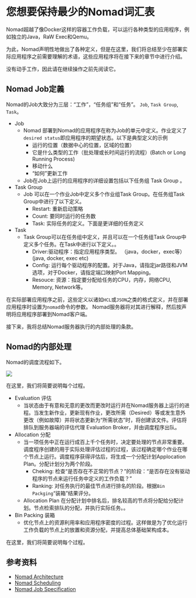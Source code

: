 # 您想要保持最少的Nomad词汇表

Nomad超越了像Docker这样的容器工作负载，可以运行各种类型的应用程序，例如独立的Java，RaW Exec和Qemu。

为此，Nomad声明性地做出了各种定义，但是在这里，我们将总结至少在部署实际应用程序之前需要理解的术语，这些应用程序将在接下来的章节中进行介绍。

没有动手工作，因此请在继续操作之前先阅读它。

## Nomad Job定義

Nomad的Job大致分为三层：“工作”，“任务组”和“任务”。 `Job`, `Task Group`, `Task`。

* Job
	* Nomad 部署到Nomad的应用程序在称为Job的单元中定义。作业定义了`desired status`即应用程序的期望状态。以下是典型定义的示例
		* 运行的位置（数据中心的位置，区域的位置）
		* 它是什么类型的工作（批处理或长时间运行的流程）(Batch or Long Running Process)
		* 移动什么
		* “如何”更新工作
	* Job在Job上运行的应用程序的详细设置包括以下任务组 Task Group 。
* Task Group
	* Job 可以在一个作业Job中定义多个作业组Task Group。在任务组Task Group中进行了以下定义。
		* Restart: 重新启动策略
		* Count: 要同时运行的任务数
		* Task: 实际任务的定义。下面是更详细的任务定义
* Task
	* Task Group可以在任务组中定义，并且可以在一个任务组Task Group中定义多个任务。在Task中进行以下定义。。
		* Driver:驱动程序：指定应用程序类型。 （java，docker，exec等）(java, docker, exec etc)
		* Config: 运行每个驱动程序的配置。对于Java，请指定jar路径和JVM选项，对于Docker，请指定端口映射Port Mapping。
		* Resouce: 资源：指定要分配给任务的CPU，内存，网络CPU, Memory, Network等。
	
在实际部署应用程序之前，这些定义以诸如`HCL`或`JSON`之类的格式定义，并在部署应用程序时设置为`nomad`命令的参数。 Nomad服务器将对其进行解释，然后按声明将应用程序部署到Nomad客户端。

接下来，我将总结Nomad服务器执行的内部处理的条款。

## Nomad的内部处理

Nomad的调度流程如下。

![](https://www.nomadproject.io/assets/images/nomad-data-model-39de5cfc.png)

在这里，我们将简要说明每个过程。

* Evaluation 评估
	* 当状态由于有意和无意的更改而更改时运行并在Nomad服务器上运行的进程。当发生新作业，更新现有作业，更改所需（Desired）等或发生意外更改（例如故障）并将状态更新为“所需状态”时，将创建该文件。评估将排队到服务器端的评估代理 Evaluation Broker，并由调度程序出队。
* Allocation 分配
	* 当一项任务中正在运行成百上千个任务时，决定要处理的节点非常重要。调度程序创建的用于实际处理评估过程的过程，该过程确定哪个作业在哪个节点上运行。调度程序获得评估后，将生成一个分配计划Applocation Plan。分配计划分为两个阶段。
		* Cheking: 检查“是否存在不正常的节点？”的阶段：“是否存在没有驱动程序的节点来运行任务中定义的工作负载？”
		* Ranking: 对任务执行的最佳节点进行排名的阶段。根据`Bin Packging`“装箱”结果评分。
	* Allocation Plan 在分配计划中排名后，排名较高的节点将分配给分配计划。节点检索排队的分配，并执行实际任务。。
* Bin Packing 装箱
	*  优化节点上的资源利用率和应用程序密度的过程。这样做是为了优化运行工作负载的节点上的放置和资源分配，并提高总体基础架构成本。

在这里，我们将简要说明每个过程。

## 参考资料
* [Nomad Architecture](https://www.nomadproject.io/docs/internals/architecture.html)
* [Nomad Scheduling](https://www.nomadproject.io/docs/internals/scheduling/scheduling.html)
* [Nomad Job Specification](https://www.nomadproject.io/docs/job-specification/index.html)